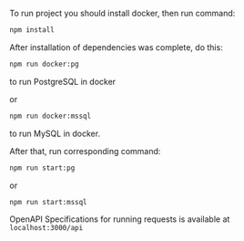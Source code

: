 To run project you should install docker, then run command:

```bash
npm install
```

After installation of dependencies was complete, do this:

```bash
npm run docker:pg
```

to run PostgreSQL in docker

or

```bash
npm run docker:mssql
```

to run MySQL in docker.

After that, run corresponding command:

```bash
npm run start:pg
```

or

```bash
npm run start:mssql
```

OpenAPI Specifications for running requests is available at `localhost:3000/api`